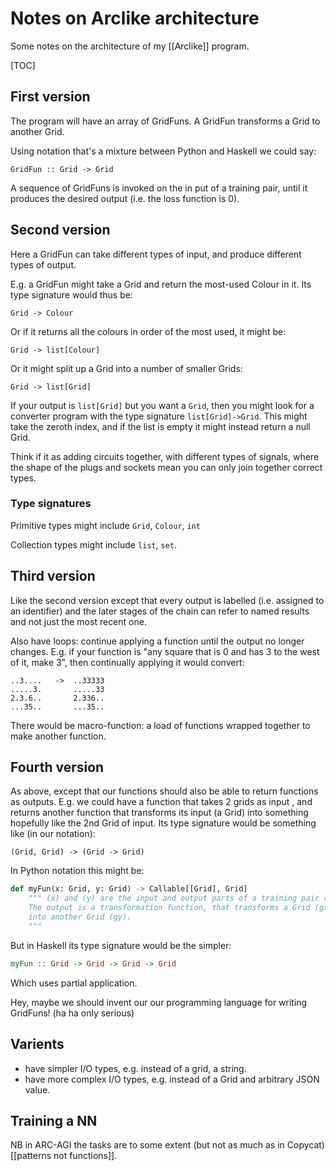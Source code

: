 # Notes on Arclike architecture

Some notes on the architecture of my [[Arclike]] program.

[TOC]

## First version

The program will have an array of GridFuns. A GridFun transforms a Grid to another Grid.

Using notation that's a mixture between Python and Haskell we could say:

    GridFun :: Grid -> Grid

A sequence of GridFuns is invoked on the in put of a training pair, until it produces the desired output (i.e. the loss function is 0).

## Second version

Here a GridFun can take different types of input, and produce different types of output.

E.g. a GridFun might take a Grid and return the most-used Colour in it. Its type signature would thus be:

    Grid -> Colour

Or if it returns all the colours in order of the most used, it might be:

    Grid -> list[Colour]

Or it might split up a Grid into a number of smaller Grids:

    Grid -> list[Grid]

If your output is `list[Grid]` but you want a `Grid`, then you might look for a converter program with the type signature `list[Grid]->Grid`.
This might take the zeroth index, and if the list is empty it might instead return a null Grid.

Think if it as adding circuits together, with different types of signals, where the shape of the plugs and sockets mean you can only join together correct types.

### Type signatures

Primitive types might include `Grid`, `Colour`, `int`

Collection types might include `list`, `set`.

## Third version

Like the second version except that every output is labelled (i.e. assigned to an identifier) and the later stages of the chain can refer to named results and not just the most recent one.

Also have loops: continue applying a function until the output no longer changes. E.g. if your function is "any square that is 0 and has 3 to the west of it, make 3", then continually applying it would convert:

```
..3....   ->  ..33333
.....3.       .....33
2.3.6..       2.336..
...35..       ...35..
```

There would be macro-function: a load of functions wrapped together to make another function.

## Fourth version

As above, except that our functions should also be able to return functions as outputs. E.g. we could have a function
that takes 2 grids as input , and returns another function that transforms its input (a Grid) into something hopefully like the 2nd Grid of input.
Its type signature would be something like (in our notation):

    (Grid, Grid) -> (Grid -> Grid)

In Python notation this might be:

```py
def myFun(x: Grid, y: Grid) -> Callable[[Grid], Grid]
    """ (x) and (y) are the input and output parts of a training pair respectively.
    The output is a transformation function, that transforms a Grid (gx)
    into another Grid (gy).
    """

```

But in Haskell its type signature would be the simpler:

```hs
myFun :: Grid -> Grid -> Grid -> Grid
```

Which uses partial application.

Hey, maybe we should invent our our programming language for writing GridFuns! (ha ha only serious)

## Varients

* have simpler I/O types, e.g. instead of a grid, a string.
* have more complex I/O types, e.g. instead of a Grid and arbitrary JSON value.

## Training a NN

NB in ARC-AGI the tasks are to some extent (but not as much as in Copycat) [[patterns not functions]].


